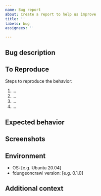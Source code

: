 ```yaml
---
name: Bug report
about: Create a report to help us improve
title: ''
labels: bug
assignees: ''

---
```


## Bug description

<!-- A clear and concise description of what the bug is. -->

## To Reproduce

Steps to reproduce the behavior:

1. ...
2. ...
3. ...
4. ...

## Expected behavior

<!-- A clear and concise description of what you expected to happen. -->

## Screenshots

<!-- If applicable, add screenshots to help explain your problem. -->

## Environment

<!-- Please fill the following information. -->

- OS: [e.g. Ubuntu 20.04]
- fdungeoncrawl version: [e.g. 0.1.0]

## Additional context

<!-- Add any other context about the problem here. -->
